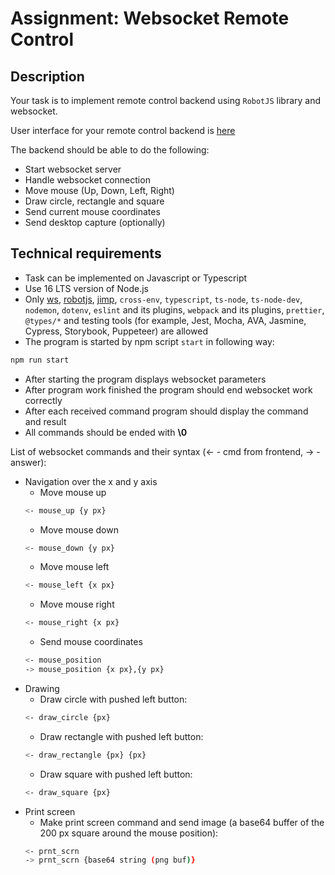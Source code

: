 # Assignment: Websocket Remote Control

## Description

Your task is to implement remote control backend using `RobotJS` library and websocket.

User interface for your remote control backend is [here](https://github.com/rolling-scopes-school/remote-control)

The backend should be able to do the following:

- Start websocket server
- Handle websocket connection
- Move mouse (Up, Down, Left, Right)
- Draw circle, rectangle and square
- Send current mouse coordinates
- Send desktop capture (optionally)

## Technical requirements

- Task can be implemented on Javascript or Typescript
- Use 16 LTS version of Node.js
- Only [ws](https://www.npmjs.com/package/ws), [robotjs](https://www.npmjs.com/package/robotjs), [jimp](https://www.npmjs.com/package/jimp), `cross-env`, `typescript`, `ts-node`, `ts-node-dev`, `nodemon`, `dotenv`, `eslint` and its plugins, `webpack` and its plugins, `prettier`, `@types/*` and testing tools (for example, Jest, Mocha, AVA, Jasmine, Cypress, Storybook, Puppeteer) are allowed
- The program is started by npm script `start` in following way:
```bash
npm run start 
```
- After starting the program displays websocket parameters
- After program work finished the program should end websocket work correctly
- After each received command program should display the command and result
- All commands should be ended with **\0**

List of websocket commands and their syntax (<- - cmd from frontend, -> - answer):
- Navigation over the x and y axis
    - Move mouse up
    ```bash
    <- mouse_up {y px}
    ```
    - Move mouse down
    ```bash
    <- mouse_down {y px}
    ```
    - Move mouse left
    ```bash
    <- mouse_left {x px}
    ```
    - Move mouse right
    ```bash
    <- mouse_right {x px}
    ```
    - Send mouse coordinates
    ```bash
    <- mouse_position
    -> mouse_position {x px},{y px}
    ```
- Drawing
    - Draw circle with pushed left button:
    ```bash
    <- draw_circle {px}
    ```
    - Draw rectangle with pushed left button:
    ```bash
    <- draw_rectangle {px} {px}
    ```
    - Draw square with pushed left button:
    ```bash
    <- draw_square {px}
    ```
- Print screen
    - Make print screen command and send image (a base64 buffer of the 200 px square around the mouse position):
    ```bash
    <- prnt_scrn
    -> prnt_scrn {base64 string (png buf)}
    ```
    